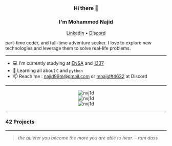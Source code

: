 <h3 align="center">Hi there 👋</h3>
<h3 align="center">I'm Mohammed Najid</h3>
<p align="center">
  <a href="https://www.linkedin.com/in/mnj1/">Linkedin</a> •
  <a href="#">Discord</a>
</p>

<!-- Passionate self-taught web developer with over ten years of experience, -->
part-time coder, and full-time adventure seeker. I love to explore new technologies and leverage them to solve real-life problems.

---

- 💻 I'm currently studying at [ENSA](http://ensak.usms.ac.ma/) and [1337](https://www.1337.ma/)
- 🌱 Learning all about `C` and `python`
- 📫 Reach me : najid99m@gmail.com or [mnajid#4632](https://discord.com/users/904797021184069644) at Discord
<!-- - ⚡️ Fun fact: I'm a huge fan of **Serial Experiments Lain** and **Harry Potter** -->

---

<p align="center">
  <img src="https://badge42.herokuapp.com/api/stats/mnajid?darkmode=true&cursus=42cursus)" alt="nvj1d" />
  <br>
  <img src="https://github-readme-stats.vercel.app/api?username=nvj1d&show_icons=true&theme=radical" alt="nvj1d" /></a>
  <br>
  <img src="https://github-readme-stats.vercel.app/api/top-langs/?username=nvj1d&layout=compact&theme=radical" alt="nvj1d" />
</p>

---
### 42 Projects
<p align="center">
  <!-- <a href="https://github.com/42-libft"><img src="img/libft.png" alt="libft 115/100"></a> -->
</p>

---

> *the quieter you become the more you are able to hear. – ram dass*

<!-- ![visitors](https://visitor-badge.glitch.me/badge?page_id=nvj1d&left_color=gray&right_color=blue)
 -->
<!--
**nvj1d/nvj1d** is a ✨ _special_ ✨ repository because its `README.md` (this file) appears on your GitHub profile.

Here are some ideas to get you started:

- 🔭 I’m currently working on ...
- 🌱 I’m currently learning ...
- 👯 I’m looking to collaborate on ...
- 🤔 I’m looking for help with ...
- 💬 Ask me about ...
- 📫 How to reach me: ...
- 😄 Pronouns: ...
- ⚡ Fun fact: ...
-->
